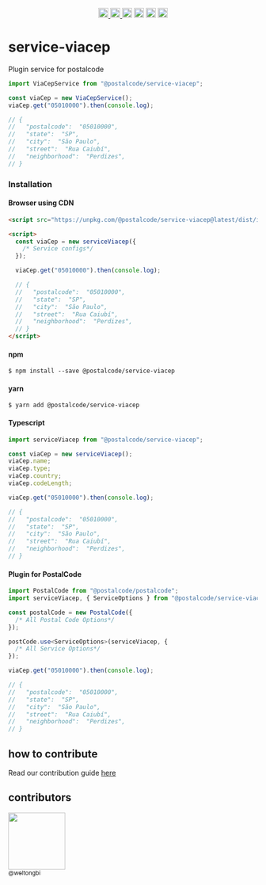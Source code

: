 <p align="center">
  <a href="https://npm-stat.com/charts.html?package=@postalcode/service-viacep">
    <img src="https://img.shields.io/npm/dm/@postalcode/service-viacep.svg" height="20">
  </a>
  <a href='https://coveralls.io/github/postalcode-ws/service-viacep'><img src='https://coveralls.io/repos/github/postalcode-ws/service-viacep/badge.svg' alt='Coverage Status' height="20" />
  </a>
  <a href="https://badge.fury.io/js/%40postalcode%2Fservice-viacep"><img src="https://badge.fury.io/js/%40postalcode%2Fservice-viacep.svg" alt="npm version" height="20"></a>
  <a href="https://snyk.io/test/github/postalcode-ws/service-viacep"><img src="https://snyk.io/test/github/postalcode-ws/service-viacep/badge.svg" data-canonical-src="https://snyk.io/test/github/postalcode-ws/service-viacep" alt="Known Vulnerabilities" height="20"></a>
  <a href="https://github.com/postalcode-ws/service-viacep/actions/workflows/integration.yml"><img src="https://github.com/postalcode-ws/service-viacep/actions/workflows/integration.yml/badge.svg?branch=master" alt="Workflow status badge" loading="lazy" height="20"></a>
  <a href="https://github.com/postalcode-ws/service-viacep/actions/workflows/publish.yml"><img src="https://github.com/postalcode-ws/service-viacep/actions/workflows/publish.yml/badge.svg?branch=master" alt="Workflow status badge" loading="lazy" height="20"></a>
</p>

# service-viacep

Plugin service for postalcode

```js
import ViaCepService from "@postalcode/service-viacep";

const viaCep = new ViaCepService();
viaCep.get("05010000").then(console.log);

// {
//   "postalcode":  "05010000",
//   "state":  "SP",
//   "city":  "São Paulo",
//   "street":  "Rua Caiubí",
//   "neighborhood":  "Perdizes",
// }
```

### Installation

#### Browser using CDN

```html
<script src="https://unpkg.com/@postalcode/service-viacep@latest/dist/index.min.js"></script>

<script>
  const viaCep = new serviceViacep({
    /* Service configs*/
  });

  viaCep.get("05010000").then(console.log);

  // {
  //   "postalcode":  "05010000",
  //   "state":  "SP",
  //   "city":  "São Paulo",
  //   "street":  "Rua Caiubí",
  //   "neighborhood":  "Perdizes",
  // }
</script>
```

#### npm

```
$ npm install --save @postalcode/service-viacep
```

#### yarn

```
$ yarn add @postalcode/service-viacep
```

#### Typescript

```ts
import serviceViacep from "@postalcode/service-viacep";

const viaCep = new serviceViacep();
viaCep.name;
viaCep.type;
viaCep.country;
viaCep.codeLength;

viaCep.get("05010000").then(console.log);

// {
//   "postalcode":  "05010000",
//   "state":  "SP",
//   "city":  "São Paulo",
//   "street":  "Rua Caiubí",
//   "neighborhood":  "Perdizes",
// }
```

#### Plugin for PostalCode

```ts
import PostalCode from "@postalcode/postalcode";
import serviceViacep, { ServiceOptions } from "@postalcode/service-viacep";

const postalCode = new PostalCode({
  /* All Postal Code Options*/
});

postCode.use<ServiceOptions>(serviceViacep, {
  /* All Service Options*/
});

viaCep.get("05010000").then(console.log);

// {
//   "postalcode":  "05010000",
//   "state":  "SP",
//   "city":  "São Paulo",
//   "street":  "Rua Caiubí",
//   "neighborhood":  "Perdizes",
// }
```

## how to contribute

Read our contribution guide [here](CONTRIBUTING.md)

## contributors

[<img src="https://avatars1.githubusercontent.com/u/11856399?v=3&s=115" width="115"><br><sub>@weltongbi</sub>](https://github.com/weltongbi)
